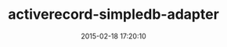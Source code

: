---
layout: post
title:  "activerecord-simpledb-adapter"
repo:   "cloudcastle/activerecord-simpledb-adapter"
date:   2015-02-18 17:20:10
gemurl: http://github.com/cloudcastle/activerecord-simpledb-adapter
---